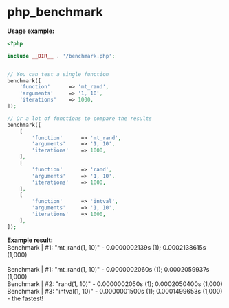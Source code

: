 # php_benchmark

<b>Usage example:</b>
```php
<?php

include __DIR__ . '/benchmark.php';


// You can test a single function
benchmark([
    'function'      => 'mt_rand',
    'arguments'     => '1, 10',
    'iterations'    => 1000,
]);

// Or a lot of functions to compare the results
benchmark([
	[
        'function'      => 'mt_rand',
        'arguments'     => '1, 10',
        'iterations'    => 1000,
    ],
	[
        'function'      => 'rand',
        'arguments'     => '1, 10',
        'iterations'    => 1000,
    ],
	[
        'function'      => 'intval',
        'arguments'     => '1, 10',
        'iterations'    => 1000,
    ],
]);
```

<b>Example result:</b> <br>
Benchmark | #1: "mt_rand(1, 10)" - 0.0000002139s (1); 0.0002138615s (1,000) <br><br>
Benchmark | #1: "mt_rand(1, 10)" - 0.0000002060s (1); 0.0002059937s (1,000) <br>
Benchmark | #2: "rand(1, 10)" - 0.0000002050s (1); 0.0002050400s (1,000) <br>
Benchmark | #3: "intval(1, 10)" - 0.0000001500s (1); 0.0001499653s (1,000) - the fastest! <br>
